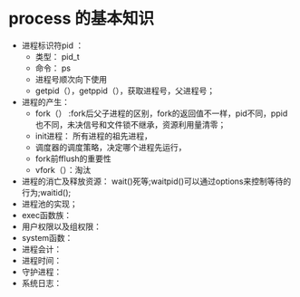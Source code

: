 # process 的基本知识  
 
+ 进程标识符pid ：
    - 类型： pid_t 
    - 命令： ps    
    - 进程号顺次向下使用  
    - getpid（），getppid（），获取进程号，父进程号；
+ 进程的产生：    
    - fork（） :fork后父子进程的区别，fork的返回值不一样，pid不同，ppid也不同，未决信号和文件锁不继承，资源利用量清零；
    - init进程： 所有进程的祖先进程， 
    - 调度器的调度策略，决定哪个进程先运行，
    - fork前fflush的重要性    
    - vfork（）：淘汰  
+ 进程的消亡及释放资源：  wait()死等;waitpid()可以通过options来控制等待的行为;waitid(); 
+ 进程池的实现；
+ exec函数族：   
+ 用户权限以及组权限：   
+ system函数：  
+ 进程会计：  
+ 进程时间：   
+ 守护进程：  
+ 系统日志：  
